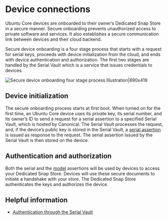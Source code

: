 # Device connections

<!--
TODO: Document Model Service when available
 -->

Ubuntu Core devices are onboarded to their owner’s Dedicated Snap Store in
a secure manner. Secure onboarding prevents unauthorized access to private
software and services. It also establishes a secure communication link between
devices and their cloud backend.

Secure device onboarding is a four stage process that starts with a request for
serial keys, proceeds with device initialization from the cloud, and ends with
device authentication and authorization. The first two stages are handled by the
Serial Vault which is a service that issues credentials to devices.

![Secure device onboarding four stage process Illustration|690x419](https://assets.ubuntu.com/v1/29944474-19c88fc1e15e2058793f9d8be18ba042603eb2c7_2_690x419.png)

## Device initialization

The secure onboarding process starts at first boot. When turned on for the
first time, an Ubuntu Core device uses its private key, its serial number, and
its owner’s ID to send a request for a serial assertion to a specified Serial
Vault, which is hosted by Canonical. The Serial Vault processes the request,
and, if the device’s public key is stored in the Serial Vault, a [serial assertion](https://documentation.ubuntu.com/core/reference/assertions/serial/)
is issued as response to the request. The serial assertion issued by the Serial
Vault is then stored on the device.

## Authentication and authorization

Both the serial and the [model](https://documentation.ubuntu.com/core/reference/assertions/model/)
assertions will be used by devices to access your Dedicated Snap Store. Devices
will use these secure documents to initiate a handshake with your store. The
Dedicated Snap Store authenticates the keys and authorizes the device.

## Helpful information

* [Authentication through the Serial Vault](https://ubuntu.com/core/docs/dedicated-snap-stores)
